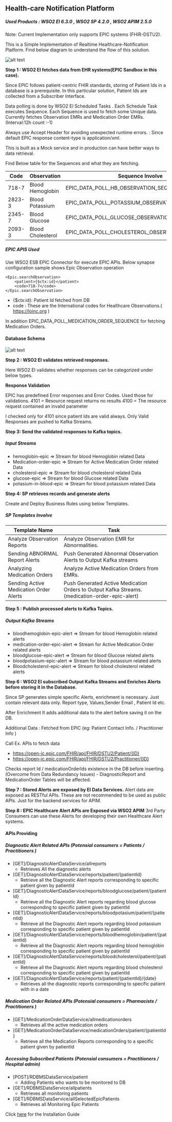 ## Health-care Notification Platform

##### Used Products : WSO2 EI 6.3.0 , WSO2 SP 4.2.0 , WSO2 APIM 2.5.0

Note: Current Implementation only supports  EPIC systems (FHIR-DSTU2).

This is a Simple Implementation of Realtime Healthcare-Notification Platform. Find below diagram to understand the flow of this solution.

![alt text](https://raw.githubusercontent.com/NGimhana/HC_ALERT/master/Architectural%20Diagrams/Blank%20Diagram.png)

**Step 1 : WSO2 EI fetches data from EHR systems(EPIC Sandbox in this case).** 

Since EPIC follows patient-centric FHIR standards, storing of Patient Ids in a database is a prerequisite. In this particular solution, Patient Ids are collected from a Subscriber Interface.

Data polling is done by WSO2 EI Scheduled Tasks . Each Schedule Task executes Sequence. Each Sequence is used to fetch some Unique data. Currently fetches Observation EMRs and  Medication Order EMRs.(Interval:12h count :-1)

Always use Accept Header for avoiding unexpected runtime errors. : Since default EPIC response content-type is application/xml.

This is built as a Mock service and in production can have better ways to data retrieval.

Find Below table for the Sequences and what they are fetching.

| Code|Observation| Sequence Involve|
| ------------- | ------------- |----------|
| 718-7  | Blood Hemoglobin  |EPIC_DATA_POLL_HB_OBSERVATION_SEQUENCE|
| 2823-3  | Blood Potassium  |EPIC_DATA_POLL_POTASSIUM_OBSERVATION_SEQUENCE|
|2345-7 | Blood Glucose | EPIC_DATA_POLL_GLUCOSE_OBSERVATION_SEQUENCE|
|2093-3|Blood Cholesterol| EPIC_DATA_POLL_CHOLESTEROL_OBSERVATION_SEQUENCE|

##### EPIC APIS Used 
Use WSO2 ESB EPIC Connector for execute EPIC APIs. Below synapse configuration sample shows Epic Observation operation
```
<Epic.searchObservation>
    <patient>{$ctx:id}</patient>
    <code>718-7</code>
</Epic.searchObservation>
```

* {$ctx:id}: Patient Id fetched from DB
* code 	 : These are the International codes for Healthcare Observations.( https://loinc.org )	




In addition EPIC_DATA_POLL_MEDICATION_ORDER_SEQUENCE for fetching Medication Orders.

#### Database Schema

![alt text](https://raw.githubusercontent.com/NGimhana/HC_ALERT/master/Architectural%20Diagrams/Entity%20Relationship%20Diagram%20-%20New%20Page.png)
   

**Step 2 : WSO2 EI validates retrieved responses.**

Here WSO2 EI validates whether responses can be categorized under below types. 

**Response Validation**

EPIC has predefined Error responses and Error Codes. Used those for validations.
4101 = Resource request returns no results
4100 = The resource request contained an invalid parameter

I checked only for 4101 since patient Ids are valid always.
Only Valid Responses are pushed to Kafka Streams.



**Step 3:  Send the validated responses to Kafka topics.**

##### Input Streams

* hemoglobin-epic =>  Stream for blood Hemoglobin related Data
* Medication-order-epic => Stream for Active Medication Order related Data
* cholesterol-epic =>  Stream for blood cholesterol related Data
* glucose-epic  => Stream for blood Glucose related Data
* potasium-in-blood-epic => Stream for blood potassium related Data



**Step 4:  SP retrieves records and generate alerts**

Create and Deploy Business Rules using below Templates.

##### SP Templates Involve


| Template Name|Task|
| ------------- | ------------- |
| Analyze Observation Reports  | Analyze Observation EMR for Abnormalities.  |
| Sending ABNORMAL Report Alerts  | Push Generated Abnormal Observation Alerts to Output Kafka streams    |
|Analyzing Medication Orders | Analyze Active Medication Orders from EMRs. |
|Sending Active Medication Order Alerts|Push Generated Active Medication Orders to Output Kafka Streams.(medication-order-epic-alert)|


**Step 5 : Publish processed alerts to Kafka Topics.**

##### Output Kafka Streams

* bloodhemoglobin-epic-alert   =>  Stream for blood Hemoglobin related alerts
* medication-order-epic-alert  => Stream for Active Medication Order related alerts
* bloodglucose-epic-alert    => Stream for blood Glucose related alerts
* bloodpotasium-epic-alert  => Stream for blood potassium related alerts
* Bloodcholesterol-epic-alert  =>  Stream for blood cholesterol related alerts

**Step 6 : WSO2 EI subscribed Output Kafka Streams and Enriches Alerts before storing it in the Database.**

Since SP generates simple specific Alerts, enrichment is necessary. Just contain relevant data only. Report type, Values,Sender Email , Patient Id etc.

After Enrichment It adds additional data to the alert before saving it on the DB.

Additional Data : Fetched from EPIC (eg: Patient Contact Info. / Practitioner Info )

Call Ex. APIs to fetch data 
* https://open-ic.epic.com/FHIR/api/FHIR/DSTU2/Patient/{ID} 
* https://open-ic.epic.com/FHIR/api/FHIR/DSTU2/Practitioner/{ID}

Checks report Id / medicationOrderIds  existence  in the DB before inserting. (Overcome from Data Redundancy Issues) - DiagnosticReport and MedicationOrder Tables will be affected.



**Step 7 : Stored Alerts are  exposed by EI Data Services.**
Alert data are exposed as RESTful APIs. These are not recommended to be used as public APIs. Just for the backend services for APIM.

**Step 8 : EPIC Healthcare Alert APIs are Exposed via WSO2 APIM**
3rd Party Consumers can use these Alerts for developing their own Healthcare Alert systems.

#### APIs Providing

##### Diagnostic Alert Related APIs (Potensial consumers = Patients / Practitioners )

* [GET]/DiagnosticAlertDataService/allreports
    * Retrieves All the diagnostic alerts
* [GET]/DiagnosticAlertDataService/reports/patient/{patientId}
    * Retrieve all the Diagnostic Alert reports corresponding to specific patient given by patientId
* [GET]/DiagnosticAlertDataService/reports/bloodglucose/patient/{patientId}
    * Retrieve all the Diagnostic Alert reports regarding blood glucose corresponding to specific patient given by patientId
* [GET]/DiagnosticAlertDataService/reports/bloodpotasium/patient/{patientId}
    * Retrieve all the Diagnostic Alert reports regarding blood potassium corresponding to specific patient given by patientId
* [GET]/DiagnosticAlertDataService/reports/bloodhemoglobin/patient/{patientId}
    * Retrieve all the Diagnostic Alert reports regarding blood hemoglobin corresponding to specific patient given by patientId
* [GET]/DiagnosticAlertDataService/reports/bloodcholesterol/patient/{patientId}
    * Retrieve all the Diagnostic Alert reports regarding blood cholesterol corresponding to specific patient given by patientId
* [GET]/DiagnosticAlertDataService/reports/patient/{patientId}/{date}
    * Retrieves all the diagnostic reports corresponding to specific patient with in a date

##### Medication Order Related APIs (Potensial consumers = Pharmacists / Practitioners )

* [GET]/MedicationOrderDataService/allmedicationorders
    * Retrieves all the active medication orders
* [GET]/MedicationOrderDataService/medicationOrders/patient/{patientId}
    * Retrieve all the Medication Reports corresponding to a specific patient given by patientId

##### Accessing Subscribed Patients (Potensial consumers = Practitioners / Hospital admin)

* [POST]/RDBMSDataService/patient
    * Adding Patients who wants to be monitored to DB
* [GET]/RDBMSDataService/allpatients
    * Retrieves all monitoring patients
* [GET]/RDBMSDataService/allSelectedEpicPatients
    * Retrieves all Monitoring Epic Patients    
    
    
Click [here](https://github.com/NGimhana/HC_ALERT/blob/master/docs/config.md) for the Installation Guide    
